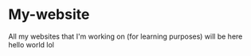 # My-website

All my websites that I'm working on (for learning purposes) will be here
hello world
lol
